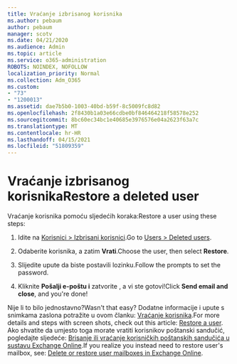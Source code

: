 ```yaml
---
title: Vraćanje izbrisanog korisnika
ms.author: pebaum
author: pebaum
manager: scotv
ms.date: 04/21/2020
ms.audience: Admin
ms.topic: article
ms.service: o365-administration
ROBOTS: NOINDEX, NOFOLLOW
localization_priority: Normal
ms.collection: Adm_O365
ms.custom:
- "73"
- "1200013"
ms.assetid: dae7b5b0-1003-40bd-b59f-8c5009fc8d82
ms.openlocfilehash: 2f8430b1a03e66cdbe0bf846464218f58578e252
ms.sourcegitcommit: 8bc60ec34bc1e40685e3976576e04a2623f63a7c
ms.translationtype: MT
ms.contentlocale: hr-HR
ms.lasthandoff: 04/15/2021
ms.locfileid: "51809359"
---
```

# <a name="restore-a-deleted-user"></a><span data-ttu-id="5c8b0-102">Vraćanje izbrisanog korisnika</span><span class="sxs-lookup"><span data-stu-id="5c8b0-102">Restore a deleted user</span></span>

<span data-ttu-id="5c8b0-103">Vraćanje korisnika pomoću sljedećih koraka:</span><span class="sxs-lookup"><span data-stu-id="5c8b0-103">Restore a user using these steps:</span></span>
  
1. <span data-ttu-id="5c8b0-104">Idite na [Korisnici \> Izbrisani korisnici](https://admin.microsoft.com/adminportal/home#/deletedusers).</span><span class="sxs-lookup"><span data-stu-id="5c8b0-104">Go to [Users \> Deleted users](https://admin.microsoft.com/adminportal/home#/deletedusers).</span></span>

2. <span data-ttu-id="5c8b0-105">Odaberite korisnika, a zatim **Vrati**.</span><span class="sxs-lookup"><span data-stu-id="5c8b0-105">Choose the user, then select **Restore**.</span></span>

3. <span data-ttu-id="5c8b0-106">Slijedite upute da biste postavili lozinku.</span><span class="sxs-lookup"><span data-stu-id="5c8b0-106">Follow the prompts to set the password.</span></span>

4. <span data-ttu-id="5c8b0-107">Kliknite **Pošalji e-poštu i** zatvorite , a vi ste gotovi!</span><span class="sxs-lookup"><span data-stu-id="5c8b0-107">Click **Send email and close**, and you're done!</span></span>

<span data-ttu-id="5c8b0-108">Nije li to bilo jednostavno?</span><span class="sxs-lookup"><span data-stu-id="5c8b0-108">Wasn't that easy?</span></span> <span data-ttu-id="5c8b0-109">Dodatne informacije i upute s snimkama zaslona potražite u ovom članku: [Vraćanje korisnika](https://docs.microsoft.com/microsoft-365/admin/add-users/restore-user).</span><span class="sxs-lookup"><span data-stu-id="5c8b0-109">For more details and steps with screen shots, check out this article: [Restore a user](https://docs.microsoft.com/microsoft-365/admin/add-users/restore-user).</span></span> <span data-ttu-id="5c8b0-110">Ako shvatite da umjesto toga morate vratiti korisnikov poštanski sandučić, pogledajte sljedeće: [Brisanje ili vraćanje korisničkih poštanskih sandučića u sustavu Exchange Online](https://docs.microsoft.com/exchange/recipients-in-exchange-online/delete-or-restore-mailboxes).</span><span class="sxs-lookup"><span data-stu-id="5c8b0-110">If you realize you instead need to restore user's mailbox, see: [Delete or restore user mailboxes in Exchange Online](https://docs.microsoft.com/exchange/recipients-in-exchange-online/delete-or-restore-mailboxes).</span></span>